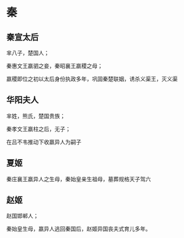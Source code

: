# 秦

## 秦宣太后

芈八子，楚国人；

秦惠文王嬴驷之妾，秦昭襄王嬴稷之母；

嬴稷即位之初以太后身份执政多年，巩固秦楚联姻，诱杀义渠王，灭义渠

## 华阳夫人

芈姓，熊氏，楚国贵族；

秦孝文王嬴柱之后，无子；

在吕不韦推动下收嬴异人为嗣子

## 夏姬

秦庄襄王嬴异人之生母，秦始皇亲生祖母，墓葬规格天子驾六

## 赵姬

赵国邯郸人；

秦始皇生母，嬴异人逃回秦国后，赵姬异国丧夫式育儿多年。
